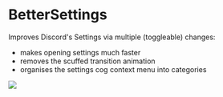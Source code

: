 # BetterSettings

Improves Discord's Settings via multiple (toggleable) changes:

-   makes opening settings much faster
-   removes the scuffed transition animation
-   organises the settings cog context menu into categories

![](https://github.com/Vendicated/Vencord/assets/45497981/e8d67a95-3909-4be5-8281-8cf9d2f1c30e)
